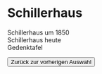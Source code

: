 <link rel="stylesheet" href="/Buchstadt-Leipzig/css/style.css">
<style>
.bgimg-1 {
  background-image: url("https://upload.wikimedia.org/wikipedia/commons/5/56/Payne_Leipzig_Schillers_Haus.jpg");
}
.bgimg-2 {
  background-image: url("https://upload.wikimedia.org/wikipedia/commons/4/49/Schillerhaus_Menckestrasse_Leipzig_2009.jpg");
}
.bgimg-3 {
  background-image: url("https://upload.wikimedia.org/wikipedia/commons/d/dd/Leipzig_-_Menckestra%C3%9Fe_-_42_03_ies.jpg");
}
</style>

# Schillerhaus

<div class="bgimg-1">
  <div class="caption">
  <span class="border">Schillerhaus um 1850</span>
  </div>
</div>
<div class="separator"></div>

<div class="bgimg-2">
  <div class="caption">
  <span class="border">Schillerhaus heute</span>
  </div>
</div>
<div class="separator"></div>

<div class="bgimg-3">
  <div class="caption">
  <span class="border">Gedenktafel</span>
  </div>
</div>

<button type="button" onclick="history.back();">Zurück zur vorherigen Auswahl</button>
